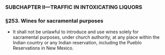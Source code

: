### SUBCHAPTER II—TRAFFIC IN INTOXICATING LIQUORS

### §253. Wines for sacramental purposes
* It shall not be unlawful to introduce and use wines solely for sacramental purposes, under church authority, at any place within the Indian country or any Indian reservation, including the Pueblo Reservations in New Mexico.
